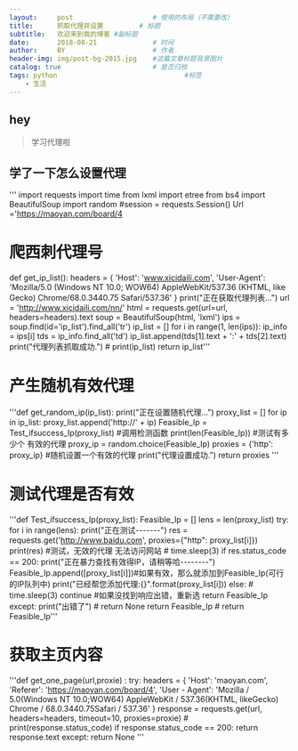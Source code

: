 ```yaml
---
layout:     post   				    # 使用的布局（不需要改）
title:      抓取代理并设置			# 标题 
subtitle:   欢迎来到我的博客 #副标题
date:       2018-08-21 				# 时间
author:     BY 						# 作者
header-img: img/post-bg-2015.jpg 	#这篇文章标题背景图片
catalog: true 						# 是否归档
tags: python								#标签
    - 生活
---
```


## hey
>学习代理啦

## 学了一下怎么设置代理

'''
import requests
import time
from lxml import etree
from bs4 import BeautifulSoup
import random
#session = requests.Session()
Url ='https://maoyan.com/board/4
# 爬西刺代理号
def get_ip_list():
    headers = {
        'Host': 'www.xicidaili.com',
        'User-Agent': 'Mozilla/5.0 (Windows NT 10.0; WOW64) AppleWebKit/537.36 (KHTML, like Gecko) Chrome/68.0.3440.75 Safari/537.36'
    }
    print("正在获取代理列表...")
    url = 'http://www.xicidaili.com/nn/'
    html = requests.get(url=url, headers=headers).text
    soup = BeautifulSoup(html, 'lxml')
    ips = soup.find(id='ip_list').find_all('tr')
    ip_list = []
    for i in range(1, len(ips)):
        ip_info = ips[i]
        tds = ip_info.find_all('td')
        ip_list.append(tds[1].text + ':' + tds[2].text)
    print("代理列表抓取成功.")
    # print(ip_list)
    return ip_list'''
# 产生随机有效代理
'''def get_random_ip(ip_list):
    print("正在设置随机代理...")
    proxy_list = []
    for ip in ip_list:
        proxy_list.append('http://' + ip)
    Feasible_Ip = Test_ifsuccess_Ip(proxy_list) #调用检测函数
    print(len(Feasible_Ip)) #测试有多少个 有效的代理
    proxy_ip = random.choice(Feasible_Ip)
    proxies = {'http': proxy_ip}  #随机设置一个有效的代理
    print("代理设置成功.")
    return proxies  '''
# 测试代理是否有效
'''def Test_ifsuccess_Ip(proxy_list):
    Feasible_Ip = []
    lens = len(proxy_list)
    try:
        for i in range(lens):
            print("正在测试-------")
            res = requests.get('http://www.baidu.com', proxies={"http": proxy_list[i]})
            print(res)
            #测试，无效的代理 无法访问网站
            # time.sleep(3)
            if res.status_code == 200:
                print("正在暴力查找有效得IP，请稍等哈--------")
                Feasible_Ip.append([proxy_list[i]])#如果有效，那么就添加到Feasible_Ip(可行的IP队列中)
                print("已经帮您添加代理:{}".format(proxy_list[i]))
            else:
                # time.sleep(3)
                continue #如果没找到响应出错，重新选
        return Feasible_Ip
    except:
        print("出错了")
        # return None
        return Feasible_Ip
    # return Feasible_Ip'''
# 获取主页内容
'''def get_one_page(url,proxie) :
    try:
        headers = {
            'Host': 'maoyan.com',
            'Referer': 'https://maoyan.com/board/4',
            'User - Agent': 'Mozilla / 5.0(Windows NT 10.0;WOW64) AppleWebKit / 537.36(KHTML, likeGecko) Chrome / 68.0.3440.75Safari / 537.36'
        }
        response = requests.get(url, headers=headers, timeout=10, proxies=proxie)
        # print(response.status_code)
        if response.status_code == 200:
            return response.text
    except:
        return None
 '''
